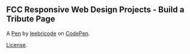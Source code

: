 FCC Responsive Web Design Projects - Build a Tribute Page
---------------------------------------------------------


A [Pen](https://codepen.io/leebricode/pen/XWWmgBy) by [leebricode](https://codepen.io/leebricode) on [CodePen](https://codepen.io).

[License](https://codepen.io/leebricode/pen/XWWmgBy/license).